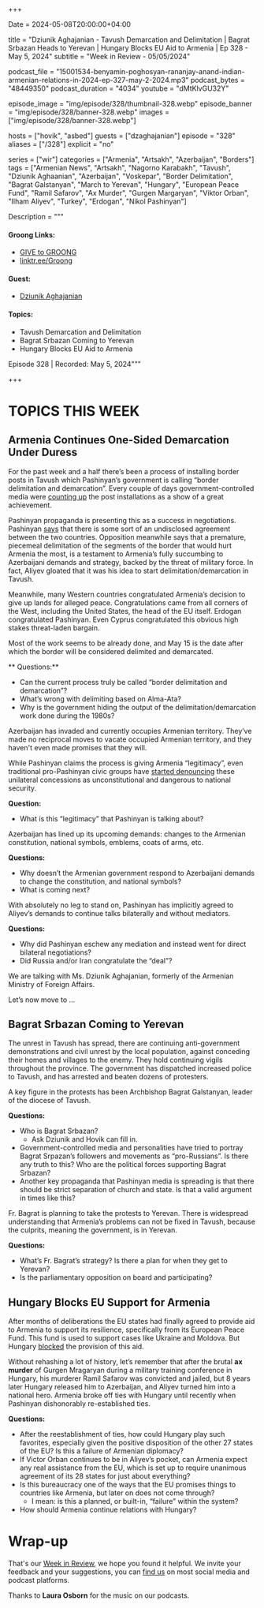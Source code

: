 +++

Date = 2024-05-08T20:00:00+04:00

title = "Dziunik Aghajanian - Tavush Demarcation and Delimitation | Bagrat Srbazan Heads to Yerevan | Hungary Blocks EU Aid to Armenia | Ep 328 - May 5, 2024"
subtitle = "Week in Review - 05/05/2024"

podcast_file = "15001534-benyamin-poghosyan-rananjay-anand-indian-armenian-relations-in-2024-ep-327-may-2-2024.mp3"
podcast_bytes = "48449350"
podcast_duration = "4034"
youtube = "dMtKlvGU32Y"

episode_image = "img/episode/328/thumbnail-328.webp"
episode_banner = "img/episode/328/banner-328.webp"
images = ["img/episode/328/banner-328.webp"]

hosts = ["hovik", "asbed"]
guests = ["dzaghajanian"]
episode = "328"
aliases = ["/328"]
explicit = "no"

series = ["wir"]
categories = ["Armenia", "Artsakh", "Azerbaijan", "Borders"]
tags = ["Armenian News", "Artsakh", "Nagorno Karabakh", "Tavush", "Dziunik Aghaanian", "Azerbaijan", "Voskepar", "Border Delimitation", "Bagrat Galstanyan", "March to Yerevan", "Hungary", "European Peace Fund", "Ramil Safarov", "Ax Murder", "Gurgen Margaryan", "Viktor Orban", "Ilham Aliyev", "Turkey", "Erdogan", "Nikol Pashinyan"]

Description = """

#### Groong Links:
* [GIVE to GROONG](https://podcasts.groong.org/donate)
* [linktr.ee/Groong](https://linktr.ee/groong)

#### Guest:
  * [Dziunik Aghajanian](/guest/dzaghajanian)

#### Topics:
* Tavush Demarcation and Delimitation
* Bagrat Srbazan Coming to Yerevan
* Hungary Blocks EU Aid to Armenia


Episode 328 | Recorded: May 5, 2024"""

+++

# TOPICS THIS WEEK

## Armenia Continues One-Sided Demarcation Under Duress

For the past week and a half there’s been a process of installing border posts in Tavush which Pashinyan’s government is calling “border delimitation and demarcation”. Every couple of days government-controlled media were [counting up](https://armenpress.am/eng/news/1135979.html) the post installations as a show of a great achievement.

Pashinyan propaganda is presenting this as a success in negotiations. Pashinyan [says](https://armenpress.am/eng/news/1136140.html) that there is some sort of an undisclosed agreement between the two countries. Opposition meanwhile says that a premature, piecemeal delimitation of the segments of the border that would hurt Armenia the most, is a testament to Armenia’s fully succumbing to Azerbaijani demands and strategy, backed by the threat of military force. In fact, Aliyev gloated that it was his idea to start delimitation/demarcation in Tavush. 

Meanwhile, many Western countries congratulated Armenia’s decision to give up lands for alleged peace. Congratulations came from all corners of the West, including the United States, the head of the EU itself. Erdogan congratulated Pashinyan. Even Cyprus congratulated this obvious high stakes threat-laden bargain.

Most of the work seems to be already done, and May 15 is the date after which the border will be considered delimited and demarcated.

** Questions:**
* Can the current process truly be called “border delimitation and demarcation”?
* What’s wrong with delimiting based on Alma-Ata?
* Why is the government hiding the output of the delimitation/demarcation work done during the 1980s?

Azerbaijan has invaded and currently occupies Armenian territory. They’ve made no reciprocal moves to vacate occupied Armenian territory, and they haven't even made promises that they will.

While Pashinyan claims the process is giving Armenia “legitimacy”, even traditional pro-Pashinyan civic groups have [started denouncing](https://www.azatutyun.am/a/32932537.html) these unilateral concessions as unconstitutional and dangerous to national security.

**Question:**
* What is this “legitimacy” that Pashinyan is talking about?


Azerbaijan has lined up its upcoming demands: changes to the Armenian constitution, national symbols, emblems, coats of arms, etc.

**Questions:**
* Why doesn’t the Armenian government respond to Azerbaijani demands to change the constitution, and national symbols?
* What is coming next?

With absolutely no leg to stand on, Pashinyan has implicitly agreed to Aliyev’s demands to continue talks bilaterally and without mediators.

**Questions:**
* Why did Pashinyan eschew any mediation and instead went for direct bilateral negotiations?
* Did Russia and/or Iran congratulate the “deal”?

We are talking with Ms. Dziunik Aghajanian, formerly of the Armenian Ministry of Foreign Affairs.

Let’s now move to …


## Bagrat Srbazan Coming to Yerevan

The unrest in Tavush has spread, there are continuing anti-government demonstrations and civil unrest by the local population, against conceding their homes and villages to the enemy. They hold continuing vigils throughout the province. The government has dispatched increased police to Tavush, and has arrested and beaten dozens of protesters.

A key figure in the protests has been Archbishop Bagrat Galstanyan, leader of the diocese of Tavush.

**Questions:**
* Who is Bagrat Srbazan?
    * Ask Dziunik and Hovik can fill in.
* Government-controlled media and personalities have tried to portray Bagrat Srpazan’s followers and movements as “pro-Russians”. Is there any truth to this? Who are the political forces supporting Bagrat Srbazan?
* Another key propaganda that Pashinyan media is spreading is that there should be strict separation of church and state. Is that a valid argument in times like this?

Fr. Bagrat is planning to take the protests to Yerevan. There is widespread understanding that Armenia’s problems can not be fixed in Tavush, because the culprits, meaning the government, is in Yerevan.

**Questions:**
* What’s Fr. Bagrat’s strategy? Is there a plan for when they get to Yerevan?
* Is the parliamentary opposition on board and participating?


## Hungary Blocks EU Support for Armenia

After months of deliberations the EU states had finally agreed to provide aid to Armenia to support its resilience, specifically from its European Peace Fund. This fund is used to support cases like Ukraine and Moldova. But Hungary [blocked](https://www.azatutyun.am/a/32927800.html) the provision of this aid.

Without rehashing a lot of history, let’s remember that after the brutal __ax murder__ of Gurgen Mragaryan during a military training conference in Hungary, his murderer Ramil Safarov was convicted and jailed, but 8 years later Hungary released him to Azerbaijan, and Aliyev turned him into a national hero. Armenia broke off ties with Hungary until recently when Pashinyan dishonorably re-established ties.

**Questions:**
* After the reestablishment of ties, how could Hungary play such favorites, especially given the positive disposition of the other 27 states of the EU? Is this a failure of Armenian diplomacy? 
* If Victor Orban continues to be in Aliyev’s pocket, can Armenia expect any real assistance from the EU, which is set up to require unanimous agreement of its 28 states for just about everything?
* Is this bureaucracy one of the ways that the EU promises things to countries like Armenia, but later on does not come through?
    * I mean: is this a planned, or built-in, “failure” within the system?
* How should Armenia continue relations with Hungary?

# Wrap-up

That's our [Week in Review](https://podcasts.groong.org/), we hope you found it helpful. We invite your feedback and your suggestions, you can [find us](https://linktr.ee/groong) on most social media and podcast platforms.

Thanks to __Laura Osborn__ for the music on our podcasts.
